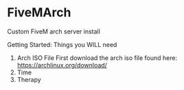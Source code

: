 # FiveMArch
Custom FiveM arch server install


Getting Started:
  Things you WILL need
  1. Arch ISO File
    First download the arch iso file found here: https://archlinux.org/download/
  2. Time
  3. Therapy
